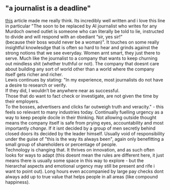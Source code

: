 <h2>"a journalist is a deadline"</h2>

[this](https://lewspears.substack.com/p/lying-for-fun-what-ive-learned-from) article made me really think. Its incredibly well written and i love this line in particular "The soon to be replaced by AI journalist who writes for any Murdoch owned outlet is someone who can literally be told to lie, instructed to divide and will respond with an obediant “sir, yes sir!”  
(because their boss would never be a woman)". It touches on some really insightful knowlesdge that is often so hard to hear and grinds against the strong notions that we see everyday. Women arnt smart, they just there to serve. Much like the journalist to a company that wants to keep churning out mindless shit (whether truthful or not). The company that doesnt care about building any sort of world other than a world where the company itself gets richer and richer.<br>
Lewis continues by stating: "In my experience, most journalists do not have a desire to research or verify.  
If they did, I wouldn’t be anywhere near as successful.  
Those that do want to fact check or investigate, are not given the time by their employers.  
To the bosses, advertisers and clicks far outweigh truth and veracity." - this feels so relevant to many industries today. Continually fuelling urgency as a way to keep people docile in their thinking. Not allowing outside thought means the company itself is safe from prying eyes, accountability and most importantly <i>change</i>. If it isnt decided by a group of men secretly behind closed doors its decided by the leader himself. Usually void of responsibility under the guise of "this is the way its always been", again only benefitting a small group of shareholders or percentage of people.<br>
Technology is changing that. It thrives on innovation, and as such often looks for ways to adapt (this doesnt mean the rules are different here, it just means there is usually some space in this way to explore - but the hierarchal aspects and emotional urgency may still be present and rife i want to point out). Long hours even accompanied by large pay checks dont always add up to true value that helps people in all areas (like compound happiness).